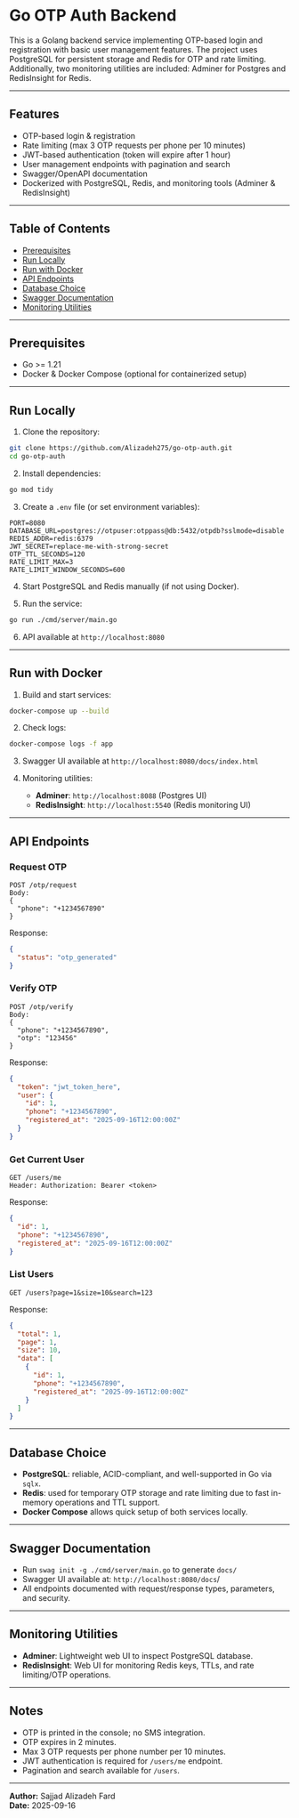 # Go OTP Auth Backend

This is a Golang backend service implementing OTP-based login and registration with basic user management features. The project uses PostgreSQL for persistent storage and Redis for OTP and rate limiting. Additionally, two monitoring utilities are included: Adminer for Postgres and RedisInsight for Redis.

---

## Features

- OTP-based login & registration
- Rate limiting (max 3 OTP requests per phone per 10 minutes)
- JWT-based authentication (token will expire after 1 hour)
- User management endpoints with pagination and search
- Swagger/OpenAPI documentation
- Dockerized with PostgreSQL, Redis, and monitoring tools (Adminer & RedisInsight)

---

## Table of Contents

- [Prerequisites](#prerequisites)
- [Run Locally](#run-locally)
- [Run with Docker](#run-with-docker)
- [API Endpoints](#api-endpoints)
- [Database Choice](#database-choice)
- [Swagger Documentation](#swagger-documentation)
- [Monitoring Utilities](#monitoring-utilities)

---

## Prerequisites

- Go >= 1.21
- Docker & Docker Compose (optional for containerized setup)

---

## Run Locally

1. Clone the repository:

```bash
git clone https://github.com/Alizadeh275/go-otp-auth.git
cd go-otp-auth
```

2. Install dependencies:

```bash
go mod tidy
```

3. Create a `.env` file (or set environment variables):

```
PORT=8080
DATABASE_URL=postgres://otpuser:otppass@db:5432/otpdb?sslmode=disable
REDIS_ADDR=redis:6379
JWT_SECRET=replace-me-with-strong-secret
OTP_TTL_SECONDS=120
RATE_LIMIT_MAX=3
RATE_LIMIT_WINDOW_SECONDS=600
```

4. Start PostgreSQL and Redis manually (if not using Docker).

5. Run the service:

```bash
go run ./cmd/server/main.go
```

6. API available at `http://localhost:8080`

---

## Run with Docker

1. Build and start services:

```bash
docker-compose up --build
```

2. Check logs:

```bash
docker-compose logs -f app
```

3. Swagger UI available at `http://localhost:8080/docs/index.html`

4. Monitoring utilities:
   - **Adminer**: `http://localhost:8088` (Postgres UI)
   - **RedisInsight**: `http://localhost:5540` (Redis monitoring UI)

---

## API Endpoints

### Request OTP

```
POST /otp/request
Body:
{
  "phone": "+1234567890"
}
```

Response:

```json
{
  "status": "otp_generated"
}
```

### Verify OTP

```
POST /otp/verify
Body:
{
  "phone": "+1234567890",
  "otp": "123456"
}
```

Response:

```json
{
  "token": "jwt_token_here",
  "user": {
    "id": 1,
    "phone": "+1234567890",
    "registered_at": "2025-09-16T12:00:00Z"
  }
}
```

### Get Current User

```
GET /users/me
Header: Authorization: Bearer <token>
```

Response:

```json
{
  "id": 1,
  "phone": "+1234567890",
  "registered_at": "2025-09-16T12:00:00Z"
}
```

### List Users

```
GET /users?page=1&size=10&search=123
```

Response:

```json
{
  "total": 1,
  "page": 1,
  "size": 10,
  "data": [
    {
      "id": 1,
      "phone": "+1234567890",
      "registered_at": "2025-09-16T12:00:00Z"
    }
  ]
}
```

---

## Database Choice

- **PostgreSQL**: reliable, ACID-compliant, and well-supported in Go via `sqlx`.
- **Redis**: used for temporary OTP storage and rate limiting due to fast in-memory operations and TTL support.
- **Docker Compose** allows quick setup of both services locally.

---

## Swagger Documentation

- Run `swag init -g ./cmd/server/main.go` to generate `docs/`
- Swagger UI available at: `http://localhost:8080/docs`/
- All endpoints documented with request/response types, parameters, and security.

---

## Monitoring Utilities

- **Adminer**: Lightweight web UI to inspect PostgreSQL database.
- **RedisInsight**: Web UI for monitoring Redis keys, TTLs, and rate limiting/OTP operations.

---

## Notes

- OTP is printed in the console; no SMS integration.
- OTP expires in 2 minutes.
- Max 3 OTP requests per phone number per 10 minutes.
- JWT authentication is required for `/users/me` endpoint.
- Pagination and search available for `/users`.

---

**Author:** Sajjad Alizadeh Fard  
**Date:** 2025-09-16

